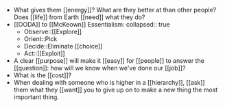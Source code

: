 - What gives them [[energy]]? What are they better at than other people? Does [[life]] from Earth [[need]] what they do?
- [[OODA]] to [[McKeown]] Essentialism:
  collapsed:: true
	- Observe::[[Explore]]
	- Orient::Pick
	- Decide::Eliminate [[choice]]
	- Act::[[Exploit]]
- A clear [[purpose]] will make it [[easy]] for [[people]] to answer the [[question]]: how will we know when we've done our [[job]]?
- What is the [[cost]]?
- When dealing with someone who is higher in a [[hierarchy]], [[ask]] them what they [[want]] you to give up on to make a new thing the most important thing.
